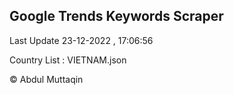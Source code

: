

## Google Trends Keywords Scraper 
 
Last Update 23-12-2022 , 17:06:56

Country List :
VIETNAM.json



© Abdul Muttaqin 
